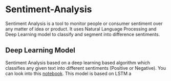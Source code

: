 # Sentiment-Analysis
Sentiment Analysis is a tool to monitor people or consumer sentiment over any matter of idea or product. It uses Natural Language Processing and Deep Learning model to classify and segment into difference sentiments.

## Deep Learning Model
Sentiment Analysis based on a deep learning based algorithm which classifies any given text into different sentiments (Positive or Negative). You can look into this [notebook](https://github.com/ArunRK7Codie/Sentiment-Analysis/blob/master/sentiment_analysis_notebook.ipynb). This model is based on LSTM a
<!--stackedit_data:
eyJoaXN0b3J5IjpbLTIwMzA3Njc5MzksLTI0Mzk0OTUxMV19
-->